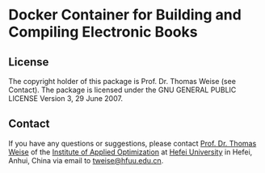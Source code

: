 # Docker Container for Building and Compiling Electronic Books
    
## License

The copyright holder of this package is Prof. Dr. Thomas Weise (see Contact).
The package is licensed under the  GNU GENERAL PUBLIC LICENSE Version 3, 29 June 2007.
    
## Contact

If you have any questions or suggestions, please contact
[Prof. Dr. Thomas Weise](http://iao.hfuu.edu.cn/team/director) of the
[Institute of Applied Optimization](http://iao.hfuu.edu.cn/) at
[Hefei University](http://www.hfuu.edu.cn) in
Hefei, Anhui, China via
email to [tweise@hfuu.edu.cn](mailto:tweise@hfuu.edu.cn).
